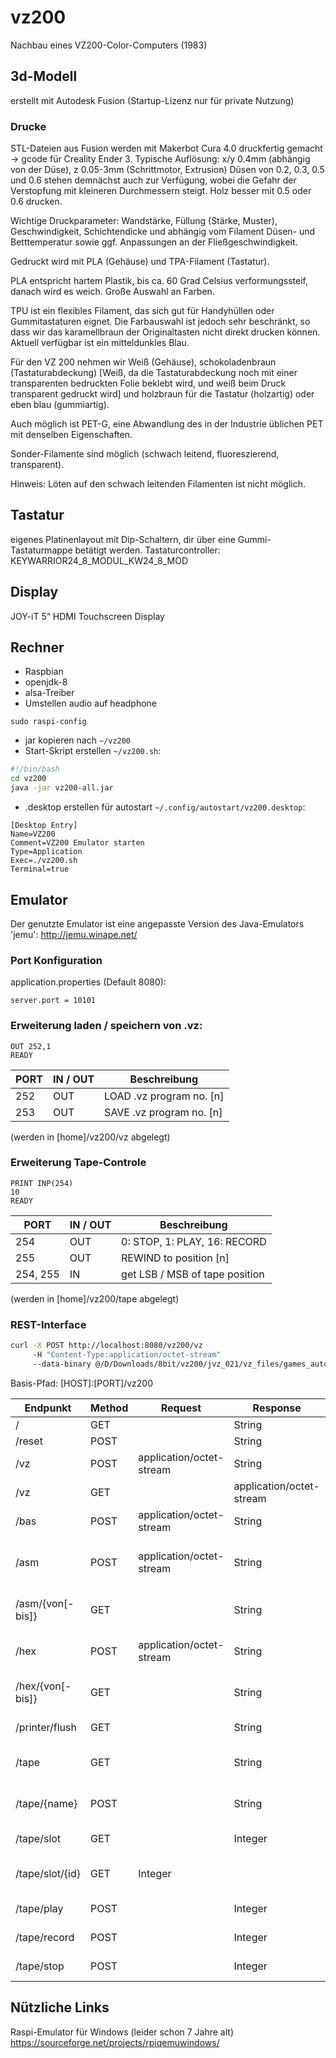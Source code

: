 # vz200
Nachbau eines VZ200-Color-Computers (1983)

## 3d-Modell
erstellt mit Autodesk Fusion (Startup-Lizenz nur für private Nutzung)

### Drucke
STL-Dateien aus Fusion werden mit Makerbot Cura 4.0 druckfertig gemacht -> gcode für Creality Ender 3.
Typische Auflösung: x/y 0.4mm (abhängig von der Düse), z 0.05-3mm (Schrittmotor, Extrusion)
Düsen von 0.2, 0.3, 0.5 und 0.6 stehen demnächst auch zur Verfügung, wobei die Gefahr der Verstopfung mit kleineren Durchmessern steigt. Holz besser mit 0.5 oder 0.6 drucken.

Wichtige Druckparameter: Wandstärke, Füllung (Stärke, Muster), Geschwindigkeit, Schichtendicke und abhängig vom Filament Düsen- und Betttemperatur sowie ggf. Anpassungen an der Fließgeschwindigkeit.

Gedruckt wird mit PLA (Gehäuse) und TPA-Filament (Tastatur). 

PLA entspricht hartem Plastik, bis ca. 60 Grad Celsius verformungssteif, danach wird es weich. Große Auswahl an Farben. 

TPU ist ein flexibles Filament, das sich gut für Handyhüllen oder Gummitastaturen eignet. Die Farbauswahl ist jedoch sehr beschränkt, so dass wir das karamellbraun der Originaltasten nicht direkt drucken können. Aktuell verfügbar ist ein mitteldunkles Blau. 

Für den VZ 200 nehmen wir Weiß (Gehäuse), schokoladenbraun (Tastaturabdeckung) [Weiß, da die Tastaturabdeckung noch mit einer transparenten bedruckten Folie beklebt wird, und weiß beim Druck transparent gedruckt wird] und holzbraun für die Tastatur (holzartig) oder eben blau (gummiartig).

Auch möglich ist PET-G, eine Abwandlung des in der Industrie üblichen PET mit denselben Eigenschaften.

Sonder-Filamente sind möglich (schwach leitend, fluoreszierend, transparent).

Hinweis: Löten auf den schwach leitenden Filamenten ist nicht möglich.

## Tastatur

eigenes Platinenlayout mit Dip-Schaltern, dir über eine Gummi-Tastaturmappe betätigt werden.
Tastaturcontroller: KEYWARRIOR24_8_MODUL_KW24_8_MOD 

## Display

JOY-iT 5“ HDMI Touchscreen Display

## Rechner

- Raspbian
- openjdk-8
- alsa-Treiber
- Umstellen audio auf headphone
```
sudo raspi-config
```

- jar kopieren nach `~/vz200`
- Start-Skript erstellen `~/vz200.sh`:

```bash
#!/bin/bash
cd vz200
java -jar vz200-all.jar
```

- .desktop erstellen für autostart `~/.config/autostart/vz200.desktop`:

```
[Desktop Entry]
Name=VZ200
Comment=VZ200 Emulator starten
Type=Application
Exec=./vz200.sh
Terminal=true
```


## Emulator

Der genutzte Emulator ist eine angepasste Version des Java-Emulators 'jemu': http://jemu.winape.net/

### Port Konfiguration

application.properties (Default 8080):

```
server.port = 10101
```

### Erweiterung laden / speichern von .vz:

```basic
OUT 252,1
READY
```

PORT | IN / OUT | Beschreibung
-----|----------|-------------
252  | OUT      | LOAD .vz program no. [n]
253  | OUT      | SAVE .vz program no. [n]

(werden in [home]/vz200/vz abgelegt)
  
### Erweiterung Tape-Controle

```basic
PRINT INP(254)
10
READY
```

PORT | IN / OUT | Beschreibung
-----|----------|-------------
254  | OUT      | 0: STOP, 1: PLAY, 16: RECORD
255  | OUT      | REWIND to position [n]
254, 255  | IN  | get LSB / MSB of tape position

(werden in [home]/vz200/tape abgelegt)

### REST-Interface

```bash
curl -X POST http://localhost:8080/vz200/vz 
     -H "Content-Type:application/octet-stream" 
     --data-binary @/D/Downloads/8bit/vz200/jvz_021/vz_files/games_autostart/CRASH.vz
```
Basis-Pfad: [HOST]:[PORT]/vz200

Endpunkt | Method | Request | Response | Beschreibung
---------|--------|---------|----------|-------------
/        | GET    |         | String   | Info
/reset   | POST   |         | String   | Reset Computer
/vz      | POST   | application/octet-stream | String | .vz-Programm einspielen
/vz      | GET    |         | application/octet-stream | .vz-Programm auslesen
/bas     | POST   | application/octet-stream | String | Basic-Programm-Source einspielen
/asm     | POST   | application/octet-stream | String | Assembler-Programm-Source einspielen und starten
/asm/{von[-bis]} | GET    | | String | Speicherbereich als Maschinenprogramm auslesen
/hex     | POST   | application/octet-stream | String | Hexadezimalen Source einspielen und starten
/hex/{von[-bis]} | GET    | | String | Speicherbereich in hexadezimalem Format auslesen
/printer/flush | GET | | String | zuletzt gedruckte Zeilen auslesen
/tape    | GET    |         | String | Namen des eingelegten Tapes lesen
/tape/{name} | POST    |        | String | Type mit angegebenem Namen einlegen
/tape/slot | GET    |         | Integer | aktuellen Slot des Tapes lesen
/tape/slot/{id} | GET    | Integer | | Tape zu angegebenem Slot spulen
/tape/play | POST | | Integer | Tape starten; gibt Slot zurück
/tape/record | POST | | Integer | Aufnahme starten; gibt Slot zurück
/tape/stop | POST | | Integer | Tape stoppen; gibt Slot zurück

## Nützliche Links

Raspi-Emulator für Windows (leider schon 7 Jahre alt)
https://sourceforge.net/projects/rpiqemuwindows/

